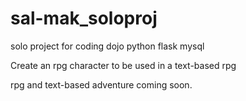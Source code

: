 # sal-mak_soloproj
solo project for coding dojo python flask mysql

Create an rpg character to be used in a text-based rpg

rpg and text-based adventure coming soon.
